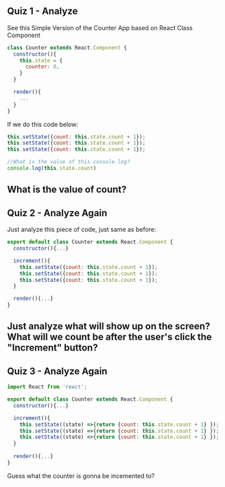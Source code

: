 ## Quiz 1 - Analyze
See this Simple Version of the Counter App based on React Class Component
```js
class Counter extends React.Component {
  constructor(){
    this.state = {
      counter: 0,
    }
  }

  render(){
    ...
  }
}
```
If we do this code below:
```js
this.setState({count: this.state.count + 1});
this.setState({count: this.state.count + 1});
this.setState({count: this.state.count + 1});

//What is the value of this console.log?
console.log(this.state.count)
```
What is the value of count?
---

## Quiz 2 - Analyze Again
Just analyze this piece of code, just same as before:
```js
export default class Counter extends React.Component {
  constructor(){...}

  increment(){
    this.setState({count: this.state.count + 1});
    this.setState({count: this.state.count + 1});
    this.setState({count: this.state.count + 1});
  }

  render(){...}
}
```
Just analyze what will show up on the screen? What will we count be after the user's click the "Increment" button?
---

## Quiz 3 - Analyze Again
```js
import React from 'react';

export default class Counter extends React.Component {
  constructor(){...}

  increment(){
    this.setState((state) =>{return {count: this.state.count + 1} });
    this.setState((state) =>{return {count: this.state.count + 1} });
    this.setState((state) =>{return {count: this.state.count + 1} });
  }
 
  render(){...}
}
```
Guess what the counter is gonna be incemented to?